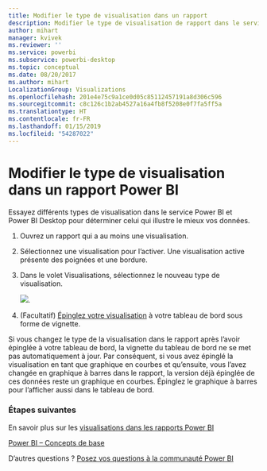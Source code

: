 ```yaml
---
title: Modifier le type de visualisation dans un rapport
description: Modifier le type de visualisation de rapport dans le service Power BI et Power BI Desktop
author: mihart
manager: kvivek
ms.reviewer: ''
ms.service: powerbi
ms.subservice: powerbi-desktop
ms.topic: conceptual
ms.date: 08/20/2017
ms.author: mihart
LocalizationGroup: Visualizations
ms.openlocfilehash: 201e4e75c9a1ce0d05c85112457191a8d306c596
ms.sourcegitcommit: c8c126c1b2ab4527a16a4fb8f5208e0f7fa5ff5a
ms.translationtype: HT
ms.contentlocale: fr-FR
ms.lasthandoff: 01/15/2019
ms.locfileid: "54287022"
---
```

# <a name="change-the-type-of-visualization-in-a-power-bi-report"></a>Modifier le type de visualisation dans un rapport Power BI
Essayez différents types de visualisation dans le service Power BI et Power BI Desktop pour déterminer celui qui illustre le mieux vos données. 

1. Ouvrez un rapport qui a au moins une visualisation.   
2. Sélectionnez une visualisation pour l’activer. Une visualisation active présente des poignées et une bordure.    
3. Dans le volet Visualisations, sélectionnez le nouveau type de visualisation. 
   
   ![](media/power-bi-report-change-visualization-type/changeviz.gif).
4. (Facultatif) [Épinglez votre visualisation](../service-dashboard-pin-tile-from-report.md) à votre tableau de bord sous forme de vignette. 

Si vous changez le type de la visualisation dans le rapport après l’avoir épinglée à votre tableau de bord, la vignette du tableau de bord ne se met pas automatiquement à jour. Par conséquent, si vous avez épinglé la visualisation en tant que graphique en courbes et qu’ensuite, vous l’avez changée en graphique à barres dans le rapport, la version déjà épinglée de ces données reste un graphique en courbes. Épinglez le graphique à barres pour l’afficher aussi dans le tableau de bord.

### <a name="next-steps"></a>Étapes suivantes
En savoir plus sur les [visualisations dans les rapports Power BI](power-bi-report-visualizations.md)

[Power BI – Concepts de base](../consumer/end-user-basic-concepts.md)

D’autres questions ? [Posez vos questions à la communauté Power BI](http://community.powerbi.com/)

